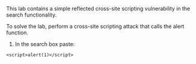 
This lab contains a simple reflected cross-site scripting vulnerability in the search functionality.

To solve the lab, perform a cross-site scripting attack that calls the alert function.


1. In the search box paste:

`<script>alert(1)</script>`

